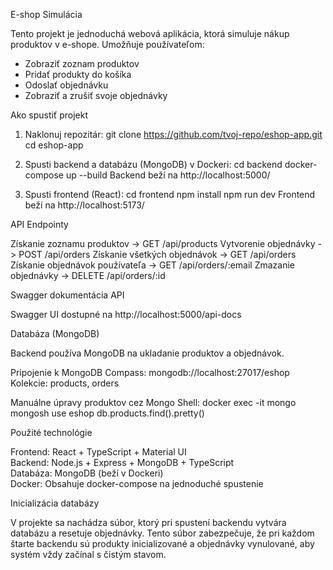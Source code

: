 E-shop Simulácia

Tento projekt je jednoduchá webová aplikácia, ktorá simuluje nákup produktov v e-shope. Umožňuje používateľom:

- Zobraziť zoznam produktov
- Pridať produkty do košíka
- Odoslať objednávku
- Zobraziť a zrušiť svoje objednávky

Ako spustiť projekt

1. Naklonuj repozitár:
   git clone https://github.com/tvoj-repo/eshop-app.git
   cd eshop-app

2. Spusti backend a databázu (MongoDB) v Dockeri:
   cd backend
   docker-compose up --build
   Backend beží na http://localhost:5000/

3. Spusti frontend (React):
   cd frontend
   npm install
   npm run dev
   Frontend beží na http://localhost:5173/

API Endpointy

Získanie zoznamu produktov -> GET /api/products
Vytvorenie objednávky -> POST /api/orders
Získanie všetkých objednávok -> GET /api/orders
Získanie objednávok používateľa -> GET /api/orders/:email
Zmazanie objednávky -> DELETE /api/orders/:id

Swagger dokumentácia API

Swagger UI dostupné na http://localhost:5000/api-docs

Databáza (MongoDB)

Backend používa MongoDB na ukladanie produktov a objednávok.

Pripojenie k MongoDB Compass: mongodb://localhost:27017/eshop
Kolekcie: products, orders

Manuálne úpravy produktov cez Mongo Shell:
docker exec -it mongo mongosh
use eshop
db.products.find().pretty()

Použité technológie

Frontend: React + TypeScript + Material UI  
Backend: Node.js + Express + MongoDB + TypeScript  
Databáza: MongoDB (beží v Dockeri)  
Docker: Obsahuje docker-compose na jednoduché spustenie

Inicializácia databázy

V projekte sa nachádza súbor, ktorý pri spustení backendu vytvára databázu a resetuje objednávky. Tento súbor zabezpečuje, že pri každom štarte backendu sú produkty inicializované a objednávky vynulované, aby systém vždy začínal s čistým stavom.
